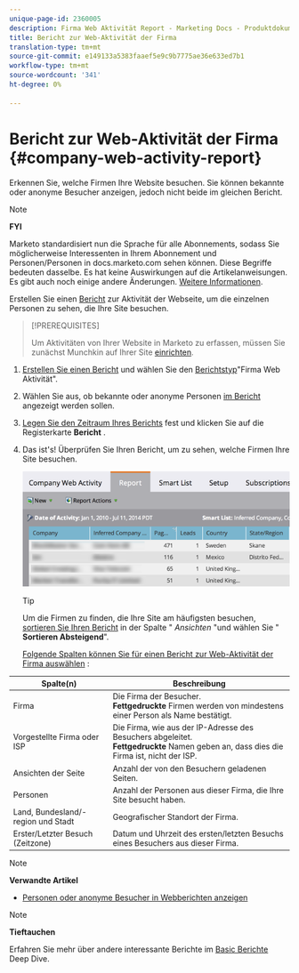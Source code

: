 ```yaml
---
unique-page-id: 2360005
description: Firma Web Aktivität Report - Marketing Docs - Produktdokumentation
title: Bericht zur Web-Aktivität der Firma
translation-type: tm+mt
source-git-commit: e149133a5383faaef5e9c9b7775ae36e633ed7b1
workflow-type: tm+mt
source-wordcount: '341'
ht-degree: 0%

---
```



# Bericht zur Web-Aktivität der Firma {#company-web-activity-report}

Erkennen Sie, welche Firmen Ihre Website besuchen. Sie können bekannte oder anonyme Besucher anzeigen, jedoch nicht beide im gleichen Bericht.

>[!NOTE]
>
>**FYI**
>
>Marketo standardisiert nun die Sprache für alle Abonnements, sodass Sie möglicherweise Interessenten in Ihrem Abonnement und Personen/Personen in docs.marketo.com sehen können. Diese Begriffe bedeuten dasselbe. Es hat keine Auswirkungen auf die Artikelanweisungen. Es gibt auch noch einige andere Änderungen. [Weitere Informationen](http://docs.marketo.com/display/DOCS/Updates+to+Marketo+Terminology).

Erstellen Sie einen [Bericht](web-page-activity-report.md) zur Aktivität der Webseite, um die einzelnen Personen zu sehen, die Ihre Site besuchen.

>[!PREREQUISITES]
>
>Um Aktivitäten von Ihrer Website in Marketo zu erfassen, müssen Sie zunächst Munchkin auf Ihrer Site [einrichten](../../../../product-docs/administration/additional-integrations/add-munchkin-tracking-code-to-your-website.md).

1. [Erstellen Sie einen Bericht](../../../../product-docs/reporting/basic-reporting/creating-reports/create-a-report-in-a-program.md) und wählen Sie den [Berichtstyp](report-type-overview.md)&quot;Firma Web Aktivität&quot;.
1. Wählen Sie aus, ob bekannte oder anonyme Personen [im Bericht](https://docs.marketo.com/display/DOCS/Display+Known+or+Anonymous+People+in+Web+Reports) angezeigt werden sollen.
1. [Legen Sie den Zeitraum Ihres Berichts](../../../../product-docs/reporting/basic-reporting/editing-reports/change-a-report-time-frame.md) fest und klicken Sie auf die Registerkarte **Bericht** .
1. Das ist&#39;s! Überprüfen Sie Ihren Bericht, um zu sehen, welche Firmen Ihre Site besuchen.

   ![](assets/image2014-9-16-11-3a0-3a24.png)

   >[!TIP]
   >
   >Um die Firmen zu finden, die Ihre Site am häufigsten besuchen, [sortieren Sie Ihren Bericht](../../../../product-docs/reporting/basic-reporting/editing-reports/sort-report-on-columns.md) in der Spalte &quot; *Ansichten* &quot;und wählen Sie &quot; **Sortieren Absteigend**&quot;.

   [Folgende Spalten können Sie für einen Bericht zur Web-Aktivität der Firma auswählen](../../../../product-docs/reporting/basic-reporting/editing-reports/select-report-columns.md) :

<table> 
 <thead> 
  <tr> 
   <th>Spalte(n)</th> 
   <th>Beschreibung</th> 
  </tr> 
 </thead> 
 <tbody> 
  <tr> 
   <td>Firma</td> 
   <td>Die Firma der Besucher.<br> <strong>Fettgedruckte</strong> Firmen werden von mindestens einer Person als Name bestätigt.</td> 
  </tr> 
  <tr> 
   <td>Vorgestellte Firma oder ISP</td> 
   <td>Die Firma, wie aus der IP-Adresse des Besuchers abgeleitet. <br> <strong>Fettgedruckte</strong> Namen geben an, dass dies die Firma ist, nicht der ISP. </td> 
  </tr> 
  <tr> 
   <td>Ansichten der Seite</td> 
   <td>Anzahl der von den Besuchern geladenen Seiten.</td> 
  </tr> 
  <tr> 
   <td>Personen</td> 
   <td>Anzahl der Personen aus dieser Firma, die Ihre Site besucht haben.</td> 
  </tr> 
  <tr> 
   <td>Land, Bundesland/-region und Stadt</td> 
   <td>Geografischer Standort der Firma.</td> 
  </tr> 
  <tr> 
   <td>Erster/Letzter Besuch (Zeitzone)</td> 
   <td>Datum und Uhrzeit des ersten/letzten Besuchs eines Besuchers aus dieser Firma.</td> 
  </tr> 
 </tbody> 
</table>

>[!NOTE]
>
>**Verwandte Artikel**
>
>* [Personen oder anonyme Besucher in Webberichten anzeigen](../../../../product-docs/reporting/basic-reporting/report-activity/display-people-or-anonymous-visitors-in-web-reports.md)


>[!NOTE]
>
>**Tieftauchen**
>
>Erfahren Sie mehr über andere interessante Berichte im [Basic Berichte](http://docs.marketo.com/display/docs/basic+reporting) Deep Dive.
